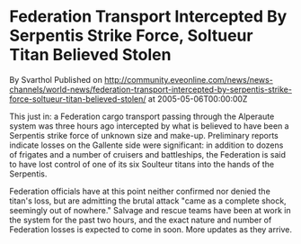 # Federation Transport Intercepted By Serpentis Strike Force, Soltueur Titan Believed Stolen
By Svarthol
Published on http://community.eveonline.com/news/news-channels/world-news/federation-transport-intercepted-by-serpentis-strike-force-soltueur-titan-believed-stolen/ at 2005-05-06T00:00:00Z

This just in: a Federation cargo transport passing through the Alperaute system was three hours ago intercepted by what is believed to have been a Serpentis strike force of unknown size and make-up. Preliminary reports indicate losses on the Gallente side were significant: in addition to dozens of frigates and a number of cruisers and battleships, the Federation is said to have lost control of one of its six Soulteur titans into the hands of the Serpentis.  
  
Federation officials have at this point neither confirmed nor denied the titan's loss, but are admitting the brutal attack "came as a complete shock, seemingly out of nowhere." Salvage and rescue teams have been at work in the system for the past two hours, and the exact nature and number of Federation losses is expected to come in soon. More updates as they arrive.

